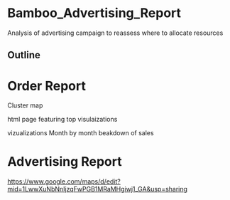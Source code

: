 # Bamboo_Advertising_Report
Analysis of advertising campaign to reassess where to allocate resources

## Outline

# Order Report

Cluster map

html page featuring top visulaizations

vizualizations
  Month by month beakdown of sales
  
  

# Advertising Report


https://www.google.com/maps/d/edit?mid=1LwwXuNbNnIjzqFwPGB1MRaMHgiwj1_GA&usp=sharing
